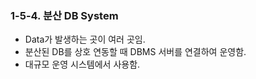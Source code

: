 ### 1-5-4. 분산 DB System

- Data가 발생하는 곳이 여러 곳임.
- 분산된 DB를 상호 연동할 때 DBMS 서버를 연결하여 운영함.
- 대규모 운영 시스템에서 사용함.